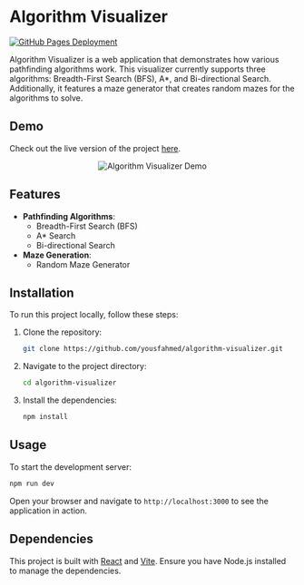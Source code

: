 # Algorithm Visualizer

[![GitHub Pages Deployment](https://img.shields.io/github/deployments/yousfahmed/algorithm-visualizer/github-pages)](https://yousfahmed.github.io/algorithm-visualizer/)

Algorithm Visualizer is a web application that demonstrates how various pathfinding algorithms work. This visualizer currently supports three algorithms: Breadth-First Search (BFS), A\*, and Bi-directional Search. Additionally, it features a maze generator that creates random mazes for the algorithms to solve.

## Demo

Check out the live version of the project [here](https://yousfahmed.github.io/algorithm-visualizer/).

<div style="text-align:center">
  <img src="src/assets/gif/algorithm-visualizer-demo.gif" alt="Algorithm Visualizer Demo">
</div>

## Features

- **Pathfinding Algorithms**:
  - Breadth-First Search (BFS)
  - A\* Search
  - Bi-directional Search
- **Maze Generation**:
  - Random Maze Generator

## Installation

To run this project locally, follow these steps:

1. Clone the repository:

   ```sh
   git clone https://github.com/yousfahmed/algorithm-visualizer.git
   ```

2. Navigate to the project directory:

   ```sh
   cd algorithm-visualizer
   ```

3. Install the dependencies:
   ```sh
   npm install
   ```

## Usage

To start the development server:

```sh
npm run dev
```

Open your browser and navigate to `http://localhost:3000` to see the application in action.

## Dependencies

This project is built with [React](https://reactjs.org/) and [Vite](https://vitejs.dev/). Ensure you have Node.js installed to manage the dependencies.
